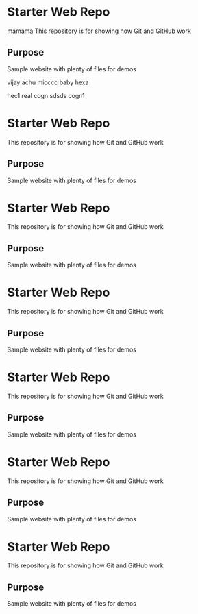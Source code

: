 # Starter Web Repo
mamama
This repository is for showing how Git and GitHub work

## Purpose

Sample website with plenty of files for demos


vijay
achu
micccc
baby
hexa

hec1
real
cogn
sdsds
cogn1
# Starter Web Repo

This repository is for showing how Git and GitHub work

## Purpose

Sample website with plenty of files for demos


# Starter Web Repo

This repository is for showing how Git and GitHub work

## Purpose

Sample website with plenty of files for demos




# Starter Web Repo

This repository is for showing how Git and GitHub work

## Purpose

Sample website with plenty of files for demos


# Starter Web Repo

This repository is for showing how Git and GitHub work

## Purpose

Sample website with plenty of files for demos

# Starter Web Repo

This repository is for showing how Git and GitHub work

## Purpose

Sample website with plenty of files for demos


# Starter Web Repo

This repository is for showing how Git and GitHub work

## Purpose

Sample website with plenty of files for demos
